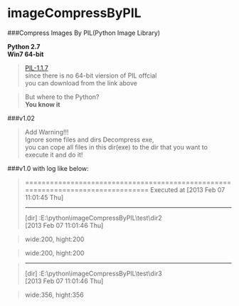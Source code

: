 imageCompressByPIL
==================

###Compress Images By PIL(Python Image Library)


**Python 2.7**  
**Win7 64-bit**  

>[PIL-1.1.7](http://www.lfd.uci.edu/~gohlke/pythonlibs/)   
since there is no 64-bit viersion of PIL offcial  
you can download from the link above  

>But where to the Python?  
**You know it**  

###v1.02 
>Add Warning!!!  
>Ignore some files and dirs
>Decompress exe,  
>you can cope all files in this dir(exe) to the dir that you want to execute it 
>and do it! 

###v1.0 
with log like below:  
>================================================================================
> Executed at [2013 Feb 07 11:01:45 Thu]
> 
>---
>[dir] :E:\python\imageCompressByPIL\test\dir2  
>[2013 Feb 07 11:01:46 Thu]

>[file]:E:\python\imageCompressByPIL\test\dir2\a.jpg
>wide:200, hight:200

>[file]:E:\python\imageCompressByPIL\test\dir2\肖申克.jpg
>wide:200, hight:200

>---
>[dir] :E:\python\imageCompressByPIL\test\dir3  
[2013 Feb 07 11:01:46 Thu]

>[file]:E:\python\imageCompressByPIL\test\dir3\383684_276741359043867_266986660019337_843587_591980692_n.jpg
>wide:356, hight:356



